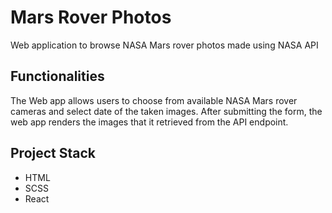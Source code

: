 # Mars Rover Photos

Web application to browse NASA Mars rover photos made using NASA API

## Functionalities

The Web app allows users to choose from available NASA Mars rover cameras and select date of the taken images. After submitting the form, the web app renders the images that it retrieved from the API endpoint.

## Project Stack

- HTML
- SCSS
- React
